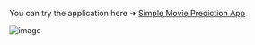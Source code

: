 You can try the application here ➔ [Simple Movie Prediction App](https://emre-bl-movie-revenue-prediction-deploy-po0x7e.streamlit.app/)

![image](https://user-images.githubusercontent.com/57074947/208306408-13c5c324-00eb-4dbc-b047-52d7440d840a.png)
 
